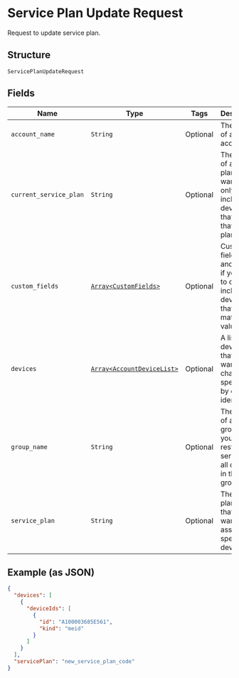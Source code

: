 
# Service Plan Update Request

Request to update service plan.

## Structure

`ServicePlanUpdateRequest`

## Fields

| Name | Type | Tags | Description |
|  --- | --- | --- | --- |
| `account_name` | `String` | Optional | The name of a billing account. |
| `current_service_plan` | `String` | Optional | The name of a service plan, if you want to only include devices that have that service plan. |
| `custom_fields` | [`Array<CustomFields>`](../../doc/models/custom-fields.md) | Optional | Custom field names and values, if you want to only include devices that have matching values. |
| `devices` | [`Array<AccountDeviceList>`](../../doc/models/account-device-list.md) | Optional | A list of the devices that you want to change, specified by device identifier. |
| `group_name` | `String` | Optional | The name of a device group, if you want to restore service for all devices in that group. |
| `service_plan` | `String` | Optional | The service plan code that you want to assign to all specified devices. |

## Example (as JSON)

```json
{
  "devices": [
    {
      "deviceIds": [
        {
          "id": "A100003685E561",
          "kind": "meid"
        }
      ]
    }
  ],
  "servicePlan": "new_service_plan_code"
}
```

